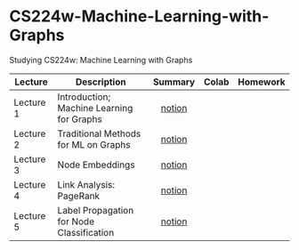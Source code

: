 # CS224w-Machine-Learning-with-Graphs
Studying CS224w: Machine Learning with Graphs

|**Lecture**|**Description**|**Summary**|**Colab**|**Homework**|
|---|---|:---:|:---:|---|
|Lecture 1|Introduction; Machine Learning for Graphs|[notion](https://www.notion.so/Lecture-1-Introduction-Machine-Learning-For-Graphs-c34c20ba25414983a60fbdf9146cb634)||
|Lecture 2|Traditional Methods for ML on Graphs|[notion](https://www.notion.so/Lecture-2-Traditional-Methods-For-ML-on-Graphs-3aa57191f474410282ec43c0016afe07)||
|Lecture 3|Node Embeddings|[notion](https://www.notion.so/Lecture-3-Node-Embeddings-9a3eb7c55d0f4a289d4a6bb7cf129db2)||
|Lecture 4|Link Analysis: PageRank|[notion](https://www.notion.so/Lecture-4-Link-Analysis-PageRank-3cdbc97d49fc4baeb7f9ca49ab550758)||
|Lecture 5|Label Propagation for Node Classification|[notion](https://www.notion.so/Lecture-5-Message-Passing-and-Node-Classification-447a26a9af5e44deaa9d6836bf9c14ef)
